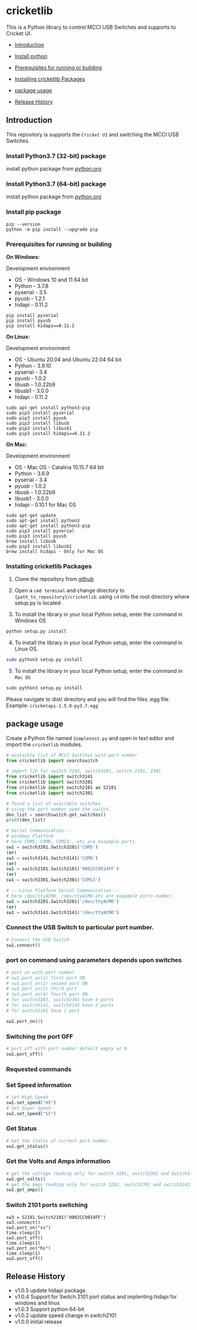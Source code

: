 # cricketlib

This is a Python library to control MCCI USB Switches and supports to Cricket UI.
<!--
  This TOC uses the VS Code markdown TOC extension AlanWalk.markdown-toc.
  We strongly recommend updating using VS Code, the markdown-toc extension and the
  bierner.markdown-preview-github-styles extension. Note that if you are using
  VS Code 1.29 and Markdown TOC 1.5.6, https://github.com/AlanWalk/markdown-toc/issues/65# cricketlib

This is a Python library to s the MCCI USB Switches (switch 3201,2301, 3141, 3142, 2101) and supports to Cricket UI.


<!--
  This TOC uses the VS Code markdown TOC extension AlanWalk.markdown-toc.
  We strongly recommend updating using VS Code, the markdown-toc extension and the
  bierner.markdown-preview-github-styles extension. Note that if you are using
  VS Code 1.29 and Markdown TOC 1.5.6, https://github.com/AlanWalk/markdown-toc/issues/65
  applies -- you must change your line-ending to some non-auto value in Settings>
  Text Editor>Files.  `\n` works for me.
-->
<!-- markdownlint-disable MD033 MD004 -->
<!-- markdownlint-capture -->
<!-- markdownlint-disable -->
<!-- TOC depthFrom:2 updateOnSave:true -->

- [Introduction](#introduction)
- [Install python](#install-python37-32-bit-package)
- [Prerequisites for running or building](#prerequisites-for-running-or-building)
- [Installing cricketlib Packages](#installing-cricketlib-packages)
- [package usage](#package-usage)

- [Release History](#release-history)

## Introduction
This repository is supports the `Cricket UI` and switching the MCCI USB Switches.

### Install Python3.7 (32-bit) package 
install python package from [python.org](https://www.python.org/ftp/python/3.7.8/python-3.7.8.exe)


### Install Python3.7 (64-bit) package
install python package from [python.org](https://www.python.org/ftp/python/3.7.8/python-3.7.8-amd64.exe)

### Install pip package
```shell
pip --version
python -m pip install --upgrade pip
```

### Prerequisites for running or building

<strong>On Windows:</strong>

Development environment
* OS - Windows 10 and 11 64 bit
* Python - 3.7.8
* pyserial - 3.5
* pyusb - 1.2.1
* hidapi - 0.11.2

```shell
pip install pyserial
pip install pyusb
pip install hidapi==0.11.2
```

<strong>On Linux:</strong>

Development environment
* OS - Ubuntu 20.04 and Ubuntu 22.04 64 bit
* Python - 3.9.10
* pyserial - 3.4
* pyusb - 1.0.2
* libusb - 1.0.22b9
* libusb1 - 3.0.0
* hidapi - 0.11.2


```shell
sudo apt-get install python3-pip
sudo pip3 install pyserial
sudo pip3 install pyusb
sudo pip3 install libusb
sudo pip3 install libusb1
sudo pip3 install hidapi==0.11.2
```

<strong>On Mac:</strong>

Development environment
* OS - Mac OS - Catalina 10.15.7 64 bit
* Python - 3.6.9
* pyserial - 3.4
* pyusb - 1.0.2
* libusb - 1.0.22b9
* libusb1 - 3.0.0
* hidapi - 0.10.1 for Mac OS

```shell
sudo apt-get update
sudo apt-get install python3
sudo apt-get install python3-pip
sudo pip3 install pyserial
sudo pip3 install pyusb
brew install libusb
sudo pip3 install libusb1
brew install hidapi - Only for Mac OS
```
### Installing cricketlib Packages

1.  Clone the repository from [github](https://github.com/mcci-usb/cricketlib)

2.  Open a `cmd terminal` and change directory to  `{path_to_repository}/cricketlib`. using `cd` into the root directory where setup.py is located

3.  To install the library in your local Python setup, enter the command in Windows OS
```bash
python setup.py install
```
4.  To install the library in your local Python setup, enter the command in Linux OS.
```bash
sudo python3 setup.py install
```
5.  To install the library in your local Python setup, enter the command in `Mac OS`
```bash
sudo python3 setup.py install
```

Please navigate to dist/ directory and you will find the files .egg file.
Example: `cricketapi-1.5.0-py3.7.egg`

## package usage
Create a Python file named `Simpletest.py` and open in text editor and import the `cricketlib` modules.

```python
# avalaible list of MCCI Switches with port number
from cricketlib import searchswitch
```

```python
# import lib for switch 3142, switch3201, switch 2101, 2301
from cricketlib import switch3141
from cricketlib import switch3201
from cricketlib import switch2101 as S2101
from cricketlib import switch2301
```
```python
# found a list of available switches.
# using the port number open the switch.
dev_list = searchswitch.get_switches()
print(dev_list)
```
```python
# Serial Communication---
# windows Platform
# here COM5, COM8, COM13...etc are exapmple ports.
sw1 = switch3201.Switch3201('COM5') 
(or)
sw1 = switch3141.Switch3141('COM8')
(or)
sw1 = switch2101.Switch2101('0002CC0014FF')
(or)
sw1 = switch2301.Switch2301('COM13')
```
```python
# ---Linux Platform Serial Communication---
# here /dev/ttyACMO, /dev/ttyACMO.etc are exapmple ports number.
sw1 = switch3201.Switch3201('/dev/ttyACMO') 
(or)
sw1 = switch3141.Switch3141('/dev/ttyACMO')
```
### Connect the USB Switch to particular port number.
``` python
# Connect the USB Switch
sw1.connect()
```
### port on command using parameters depends upon switches
```python
# port on with port number
# sw1.port_on(1) first port ON
# sw1.port_on(2) second port ON
# sw1.port_on(3) third port 
# sw1.port_on(4) fourth port ON
# for switch3201, switch2301 have 4 ports
# for switch3141, switch3142 have 2 ports
# for switch2101 have 1 port

sw1.port_on(1)
```
### Switching the port OFF
```python
# port off with port number default empty or 0.
sw1.port_off()
```
### Requested commands

### Set Speed information 
```python
# Set High Speed
sw1.set_speed("HS")
# Set Super Speed
sw1.set_speed("SS")
```
### Get Status
```python
# Get the status of current port number.
sw1.get_status()
```
### Get the Volts and Amps information
```python
# get the voltage reading only for switch 3201, switch2301 and Switch3142
sw1.get_volts()
# get the amps reading only for switch 3201, switch2301 and switch3142
sw1.get_amps()
```
### Switch 2101 ports switching
```
sw3 = S2101.Switch2101('0002CC0014FF')
sw3.connect()
sw3.port_on("ss")
time.sleep(2)
sw3.port_off()
time.sleep(1)
sw3.port_on("hs")
time.sleep(1)
sw3.port_off()
```
## Release History
- v1.0.5 update hidapi package.
- v1.0.4 Support for Switch 2101 port status and implenting hidapi for windows and linux
- v1.0.3 Support python 64-bit
- v1.0.2 update speed change in switch2101
- v1.0.0 initial release